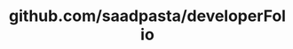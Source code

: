 ---
layout: post
title: github.com/saadpasta/developerFolio
categories: link
tags: [انگلیسی, گیت‌هاب, برنامه‌نویسی]
---